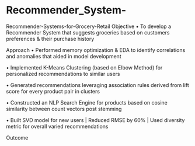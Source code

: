 # Recommender_System-
Recommender-Systems-for-Grocery-Retail
Objective
• To develop a Recommender System that suggests groceries based on customers preferences & their purchase history

Approach
• Performed memory optimization & EDA to identify correlations and anomalies that aided in model development

• Implemented K-Means Clustering (based on Elbow Method) for personalized recommendations to similar users

• Generated recommendations leveraging association rules derived from lift score for every product pair in clusters

• Constructed an NLP Search Engine for products based on cosine similarity between count vectors post stemming

• Built SVD model for new users | Reduced RMSE by 60% | Used diversity metric for overall varied recommendations

Outcome
